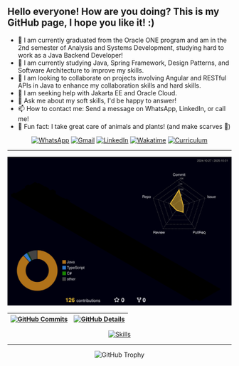 ## Hello everyone! How are you doing? This is my GitHub page, I hope you like it! :)

- 🔭 I am currently graduated from the Oracle ONE program and am in the 2nd semester of Analysis and Systems Development, studying hard to work as a Java Backend Developer!
- 🌱 I am currently studying Java, Spring Framework, Design Patterns, and Software Architecture to improve my skills.
- 👯 I am looking to collaborate on projects involving Angular and RESTful APIs in Java to enhance my collaboration skills and hard skills.
- 🤔 I am seeking help with Jakarta EE and Oracle Cloud.
- 💬 Ask me about my soft skills, I'd be happy to answer!
- 📫 How to contact me: Send a message on WhatsApp, LinkedIn, or call me!
- 🌾 Fun fact: I take great care of animals and plants! (and make scarves 🧣)

<div align="center">

[![WhatsApp](https://img.shields.io/badge/WhatsApp-25D366?style=for-the-badge&logo=whatsapp&logoColor=white)](https://api.whatsapp.com/send?phone=5511985164568)
[![Gmail](https://img.shields.io/badge/-Gmail-%23333?style=for-the-badge&logo=gmail&logoColor=white)](mailto:Pedro.henrique.contato369@gmail.com)
[![LinkedIn](https://img.shields.io/badge/-LinkedIn-%230077B5?style=for-the-badge&logo=linkedin&logoColor=white)](https://www.linkedin.com/in/phcsdev/)
[![Wakatime](https://img.shields.io/badge/-Wakatime-white?style=for-the-badge&logo=wakatime&logoColor=black)](https://wakatime.com/@phwakatime)
[![Curriculum](https://img.shields.io/badge/Curriculum-34A853?style=for-the-badge&logo=google-sheets&logoColor=white)](https://docs.google.com/document/d/1_T-bqhmGFuqlLymXtWKU0vEEHcVvog6z/edit?usp=sharing&ouid=115027580491758364493&rtpof=true&sd=true)

</div>

---

![Status](./profile-3d-contrib/profile-night-rainbow.svg)

| [![GitHub Commits](http://github-profile-summary-cards.vercel.app/api/cards/productive-time?username=pedrohenrique57&theme=dracula&utcOffset=-3)](https://github.com/vn7n24fzkq/github-profile-summary-cards) | [![GitHub Details](http://github-profile-summary-cards.vercel.app/api/cards/profile-details?username=pedrohenrique57&theme=dracula)](https://github.com/vn7n24fzkq/github-profile-summary-cards) |
|-----------------------------------------------------------------------------------------------------------------------------------------------------------------------------------------------------|------------------------------------------------------------------------------------------------------------------------------------------------------------------------------------------------------|

<div align="center">

[![Skills](https://skillicons.dev/icons?i=git,vscode,javascript,typescript,css,html,react,next,tailwind,sass,nodejs,express,nest,vue,docker,figma,github,jest,materialui,linux,postman,styledcomponents,vercel,vite,bootstrap,mongodb,postgres,discord,linkedin,instagram)](https://skillicons.dev)

</div>

---

<div align="center">

![GitHub Trophy](https://github-profile-trophy.vercel.app/?username=pedrohenrique57&row=1&column=6&theme=dracula&margin-w=15&margin-h=15)

</div>
